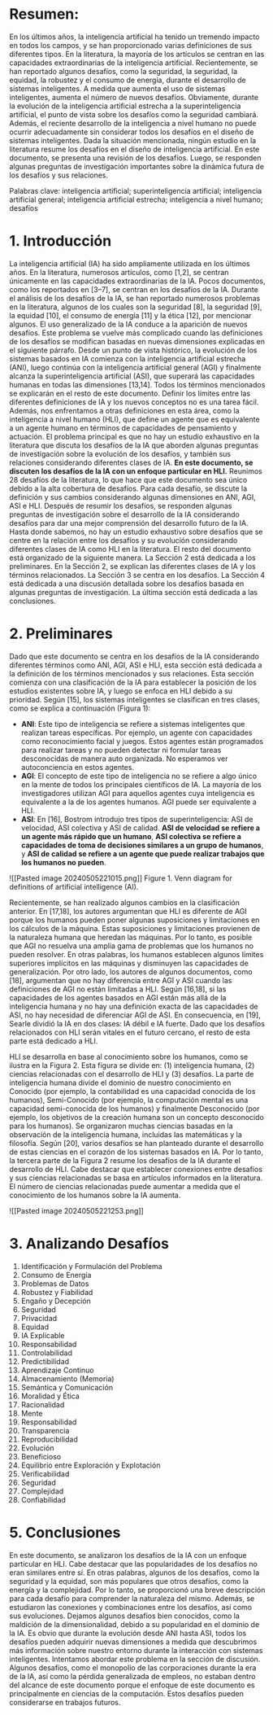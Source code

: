 
# Resumen:
En los últimos años, la inteligencia artificial ha tenido un tremendo impacto en todos los campos, y se han proporcionado varias definiciones de sus diferentes tipos. En la literatura, la mayoría de los artículos se centran en las capacidades extraordinarias de la inteligencia artificial. Recientemente, se han reportado algunos desafíos, como la seguridad, la seguridad, la equidad, la robustez y el consumo de energía, durante el desarrollo de sistemas inteligentes. A medida que aumenta el uso de sistemas inteligentes, aumenta el número de nuevos desafíos. Obviamente, durante la evolución de la inteligencia artificial estrecha a la superinteligencia artificial, el punto de vista sobre los desafíos como la seguridad cambiará. Además, el reciente desarrollo de la inteligencia a nivel humano no puede ocurrir adecuadamente sin considerar todos los desafíos en el diseño de sistemas inteligentes. Dada la situación mencionada, ningún estudio en la literatura resume los desafíos en el diseño de inteligencia artificial. En este documento, se presenta una revisión de los desafíos. Luego, se responden algunas preguntas de investigación importantes sobre la dinámica futura de los desafíos y sus relaciones.

Palabras clave: inteligencia artificial; superinteligencia artificial; inteligencia artificial general; inteligencia artificial estrecha; inteligencia a nivel humano; desafíos

# 1. Introducción
La inteligencia artificial (IA) ha sido ampliamente utilizada en los últimos años. En la literatura, numerosos artículos, como [1,2], se centran únicamente en las capacidades extraordinarias de la IA. Pocos documentos, como los reportados en [3–7], se centran en los desafíos de la IA. Durante el análisis de los desafíos de la IA, se han reportado numerosos problemas en la literatura, algunos de los cuales son la seguridad [8], la seguridad [9], la equidad [10], el consumo de energía [11] y la ética [12], por mencionar algunos. El uso generalizado de la IA conduce a la aparición de nuevos desafíos. Este problema se vuelve más complicado cuando las definiciones de los desafíos se modifican basadas en nuevas dimensiones explicadas en el siguiente párrafo.
Desde un punto de vista histórico, la evolución de los sistemas basados en IA comienza con la inteligencia artificial estrecha (ANI), luego continúa con la inteligencia artificial general (AGI) y finalmente alcanza la superinteligencia artificial (ASI), que superará las capacidades humanas en todas las dimensiones [13,14]. Todos los términos mencionados se explicarán en el resto de este documento.
Definir los límites entre las diferentes definiciones de IA y los nuevos conceptos no es una tarea fácil. Además, nos enfrentamos a otras definiciones en esta área, como la inteligencia a nivel humano (HLI), que define un agente que es equivalente a un agente humano en términos de capacidades de pensamiento y actuación. El problema principal es que no hay un estudio exhaustivo en la literatura que discuta los desafíos de la IA que aborden algunas preguntas de investigación sobre la evolución de los desafíos, y también sus relaciones considerando diferentes clases de IA.
**En este documento, se discuten los desafíos de la IA con un enfoque particular en HLI.**
Reunimos 28 desafíos de la literatura, lo que hace que este documento sea único debido a la alta cobertura de desafíos. Para cada desafío, se discute la definición y sus cambios considerando algunas dimensiones en ANI, AGI, ASI e HLI. Después de resumir los desafíos, se responden algunas preguntas de investigación sobre el desarrollo de la IA considerando desafíos para dar una mejor comprensión del desarrollo futuro de la IA. Hasta donde sabemos, no hay un estudio exhaustivo sobre desafíos que se centre en la relación entre los desafíos y su evolución considerando diferentes clases de IA como HLI en la literatura.
El resto del documento está organizado de la siguiente manera. La Sección 2 está dedicada a los preliminares. En la Sección 2, se explican las diferentes clases de IA y los términos relacionados. La Sección 3 se centra en los desafíos. La Sección 4 está dedicada a una discusión detallada sobre los desafíos basada en algunas preguntas de investigación. La última sección está dedicada a las conclusiones.

# 2. Preliminares
Dado que este documento se centra en los desafíos de la IA considerando diferentes términos como ANI, AGI, ASI e HLI, esta sección está dedicada a la definición de los términos mencionados y sus relaciones. Esta sección comienza con una clasificación de la IA para establecer la posición de los estudios existentes sobre IA, y luego se enfoca en HLI debido a su prioridad. Según [15], los sistemas inteligentes se clasifican en tres clases, como se explica a continuación (Figura 1):
- **ANI**: Este tipo de inteligencia se refiere a sistemas inteligentes que realizan tareas específicas. Por ejemplo, un agente con capacidades como reconocimiento facial y juegos. Estos agentes están programados para realizar tareas y no pueden detectar ni formular tareas desconocidas de manera auto organizada. No esperamos ver autoconciencia en estos agentes.
- **AGI**: El concepto de este tipo de inteligencia no se refiere a algo único en la mente de todos los principales científicos de IA. La mayoría de los investigadores utilizan AGI para aquellos agentes cuya inteligencia es equivalente a la de los agentes humanos. AGI puede ser equivalente a HLI.
- **ASI**: En [16], Bostrom introdujo tres tipos de superinteligencia: ASI de velocidad, ASI colectiva y ASI de calidad. **ASI de velocidad se refiere a un agente más rápido que un humano**, **ASI colectiva se refiere a capacidades de toma de decisiones similares a un grupo de humanos**, y **ASI de calidad se refiere a un agente que puede realizar trabajos que los humanos no pueden**.

![[Pasted image 20240505221015.png]]
Figure 1. Venn diagram for definitions of artificial intelligence (AI).

Recientemente, se han realizado algunos cambios en la clasificación anterior. En [17,18], los autores argumentan que HLI es diferente de AGI porque los humanos pueden poner algunas suposiciones y limitaciones en los cálculos de la máquina. Estas suposiciones y limitaciones provienen de la naturaleza humana que heredan las máquinas. Por lo tanto, es posible que AGI no resuelva una amplia gama de problemas que los humanos no pueden resolver. En otras palabras, los humanos establecen algunos límites superiores implícitos en las máquinas y disminuyen las capacidades de generalización. Por otro lado, los autores de algunos documentos, como [18], argumentan que no hay diferencia entre AGI y ASI cuando las definiciones de AGI no están limitadas a HLI. Según [16,18], si las capacidades de los agentes basados en AGI están más allá de la inteligencia humana y no hay una definición exacta de las capacidades de ASI, no hay necesidad de diferenciar AGI de ASI. En consecuencia, en [19], Searle dividió la IA en dos clases: IA débil e IA fuerte. Dado que los desafíos relacionados con HLI serán vitales en el futuro cercano, el resto de esta parte está dedicado a HLI.

HLI se desarrolla en base al conocimiento sobre los humanos, como se ilustra en la Figura 2. Esta figura se divide en: (1) inteligencia humana, (2) ciencias relacionadas con el desarrollo de HLI y (3) desafíos. La parte de inteligencia humana divide el dominio de nuestro conocimiento en Conocido (por ejemplo, la contabilidad es una capacidad conocida de los humanos), Semi-Conocido (por ejemplo, la computación mental es una capacidad semi-conocida de los humanos) y finalmente Desconocido (por ejemplo, los objetivos de la creación humana son un concepto desconocido para los humanos). Se organizaron muchas ciencias basadas en la observación de la inteligencia humana, incluidas las matemáticas y la filosofía. Según [20], varios desafíos se han planteado durante el desarrollo de estas ciencias en el corazón de los sistemas basados en IA. Por lo tanto, la tercera parte de la Figura 2 resume los desafíos de la IA durante el desarrollo de HLI. Cabe destacar que establecer conexiones entre desafíos y sus ciencias relacionadas se basa en artículos informados en la literatura. El número de ciencias relacionadas puede aumentar a medida que el conocimiento de los humanos sobre la IA aumenta.

![[Pasted image 20240505221253.png]]

# 3. Analizando Desafíos 

1. Identificación y Formulación del Problema
2. Consumo de Energía
3. Problemas de Datos
4. Robustez y Fiabilidad
5. Engaño y Decepción
6. Seguridad
7. Privacidad
8. Equidad
9. IA Explicable
10. Responsabilidad
11. Controlabilidad
12. Predictibilidad
13. Aprendizaje Continuo
14. Almacenamiento (Memoria)
15. Semántica y Comunicación
16. Moralidad y Ética
17. Racionalidad
18. Mente
19. Responsabilidad
20. Transparencia
21. Reproducibilidad
22. Evolución
23. Beneficioso
24. Equilibrio entre Exploración y Explotación
25. Verificabilidad
26. Seguridad
27. Complejidad
28. Confiabilidad

# 5. Conclusiones
En este documento, se analizaron los desafíos de la IA con un enfoque particular en HLI. Cabe destacar que las popularidades de los desafíos no eran similares entre sí. En otras palabras, algunos de los desafíos, como la seguridad y la equidad, son más populares que otros desafíos, como la energía y la complejidad. Por lo tanto, se proporcionó una breve descripción para cada desafío para comprender la naturaleza del mismo. Además, se estudiaron las conexiones y combinaciones entre los desafíos, así como sus evoluciones. Dejamos algunos desafíos bien conocidos, como la maldición de la dimensionalidad, debido a su popularidad en el dominio de la IA. Es obvio que durante la evolución desde ANI hasta ASI, todos los desafíos pueden adquirir nuevas dimensiones a medida que descubrimos más información sobre nuestro entorno durante la interacción con sistemas inteligentes. Intentamos abordar este problema en la sección de discusión. Algunos desafíos, como el monopolio de las corporaciones durante la era de la IA, así como la pérdida generalizada de empleos, no estaban dentro del alcance de este documento porque el enfoque de este documento es principalmente en ciencias de la computación. Estos desafíos pueden considerarse en trabajos futuros.
